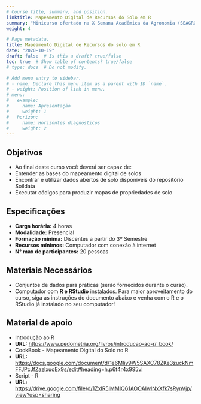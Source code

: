 ```yaml
---
# Course title, summary, and position.
linktitle: Mapeamento Digital de Recursos do Solo em R
summary: "Minicurso ofertado na X Semana Acadêmica da Agronomia (SEAGRO) Universidade Tecnológica Federal do Paraná (UTFPR) do Câmpus Dois Vizinhos."
weight: 4

# Page metadata.
title: Mapeamento Digital de Recursos do solo em R 
date: "2020-10-19"
draft: false  # Is this a draft? true/false
toc: true  # Show table of contents? true/false
# type: docs  # Do not modify.

# Add menu entry to sidebar.
# - name: Declare this menu item as a parent with ID `name`.
# - weight: Position of link in menu.
# menu:
#   example:
#     name: Apresentação
#     weight: 1
#   horizon:
#     name: Horizontes diagnósticos
#     weight: 2
---
```


## Objetivos

* Ao final deste curso você deverá ser capaz de:
* Entender as bases do mapeamento digital de solos
* Encontrar e utilizar dados abertos de solo disponíveis do repositório Soildata
* Executar códigos para produzir mapas de propriedades de solo

## Especificações

* __Carga horária:__ 4 horas
* __Modalidade:__ Presencial 
* __Formação mínima:__ Discentes a partir do 3º Semestre 
* __Recursos mínimos:__ Computador com conexão à internet
* __N° max de participantes:__ 20 pessoas

## Materiais Necessários

* Conjuntos de dados para práticas (serão fornecidos durante o curso).
* Computador com __R e RStudio__ instalados. Para maior aproveitamento do curso, siga as instruções do documento abaixo e venha com o R e o RStudio já instalado no seu computador!

## Material de apoio
 
*  Introdução ao R 
* __URL:__ https://www.pedometria.org/livros/introducao-ao-r/_book/
*  CookBook - Mapeamento Digital do Solo no R
* __URL:__ https://docs.google.com/document/d/1e6MIiy9W5SAXC78ZKe3zuckNmFFJPcJfZazlxuoEx9s/edit#heading=h.p6t4r4x995vi
* Script - R
* __URL:__ https://drive.google.com/file/d/1ZxIR5IMMIQ61AOOAIwlNxXfk7sRynVjp/view?usp=sharing
